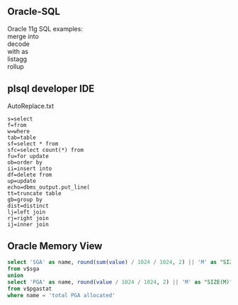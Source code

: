 ## Oracle-SQL
Oracle 11g SQL examples:  
merge into  
decode  
with as  
listagg  
rollup  

## plsql developer IDE
AutoReplace.txt
```
s=select
f=from
w=where
tab=table
sf=select * from
sfc=select count(*) from
fu=for update
ob=order by
ii=insert into
df=delete from
up=update
echo=dbms_output.put_line(
tt=truncate table
gb=group by
dist=distinct
lj=left join
rj=right join
ij=inner join
```

## Oracle Memory View
```SQL
select 'SGA' as name, round(sum(value) / 1024 / 1024, 2) || 'M' as "SIZE(M)"
from v$sga
union
select 'PGA' as name, round(value / 1024 / 1024, 2) || 'M' as "SIZE(M)"
from v$pgastat
where name = 'total PGA allocated'
```
